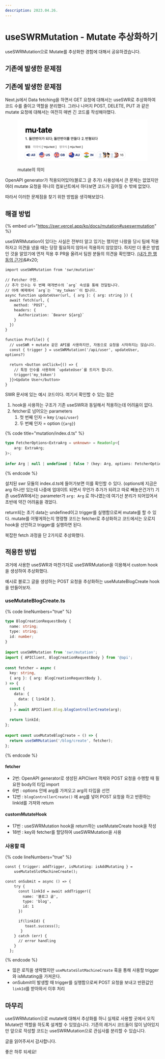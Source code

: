 ```yaml
---
description: 2023.04.26.
---
```


# useSWRMutation - Mutate 추상화하기

useSWRMutation으로 Mutate를 추상화한 경험에 대해서 공유하겠습니다.



## 기존에 발생한 문제점

## 기존에 발생한 문제점

Next.js에서 Data fetching을 하면서 GET 요청에 대해서는 useSWR로 추상화하여 코드 수를 줄이고 역할을 분리했다. 그러나 나머지 POST, DELETE, PUT 과 같은 mutate 요청에 대해서는 여전히 매번 긴 코드를 작성해야했다.

<figure><img src="../../../../.gitbook/assets/image (4).png" alt=""><figcaption><p>mutate의 의미</p></figcaption></figure>

OpenAPI generator가 적용되어있어(블로그 글 추가) 사용성에서 큰 문제는 없었지만 여러 mutate 요청을 하나의 컴포넌트에서 하다보면 코드가 길어질 수 밖에 없었다.

따라서 이러한 문제점을 찾기 위한 방법을 생각해보았다.



## 해결 방법

{% embed url="https://swr.vercel.app/ko/docs/mutation#useswrmutation" %}

useSWRMutation이 있다는 사실은 전부터 알고 있기는 했지만 나왔을 당시 팀에 적용하자고 의견을 냈을 때는 당장 필요하지 않아서 적용하지 않았었다. 하지만 더 좋은 방법인 것을 알았기에 먼저 적용 후 PR을 올려서 팀원 분들의 의견을 확인했다. [(내가 한 행동의 근거)](https://docs.essential-dev.blog/growthmoment/undefined/7-or-ep02#6.)&#x20;

```tsx
import useSWRMutation from 'swr/mutation'
 
// Fetcher 구현.
// 추가 인수는 두 번째 매개변수의 `arg` 속성을 통해 전달됩니다.
// 아래 예제에서 `arg`는 `'my_token'`이 됩니다.
async function updateUser(url, { arg }: { arg: string }) {
  await fetch(url, {
    method: 'POST',
    headers: {
      Authorization: `Bearer ${arg}`
    }
  })
}
 
function Profile() {
  // useSWR + mutate 같은 API를 사용하지만, 자동으로 요청을 시작하지는 않습니다.
  const { trigger } = useSWRMutation('/api/user', updateUser, options?)
 
  return <button onClick={() => {
    // 특정 인수를 사용하여 `updateUser`를 트리거 합니다.
    trigger('my_token')
  }}>Update User</button>
}
```

SWR 문서에 있는 예시 코드이다. 여기서 확인할 수 있는 점은

1. hook을 사용하는 구조가 기존 useSWR과 동일해서 적용하는데 어려움이 없다.
2. fetcher로 넘어오는 parameters
   1. 첫 번째 인자 = key (`/api/user`)
   2. 두 번째 인자 = option (`{arg}`)

{% code title="mutation/index.d.ts" %}
```typescript
type FetcherOptions<ExtraArg = unknown> = Readonly<{
    arg: ExtraArg;
}>;

infer Arg | null | undefined | false ? (key: Arg, options: FetcherOptions<ExtraArg>)
```
{% endcode %}

설치된 swr 모듈의 index.d.ts에 들어가보면 이를 확인할 수 있다. (options에 지금은 arg 하나만 있는데 나중에 업데이트 되면서 무언가 추가가 되려고 따로 빼놓은건가?) 기존 useSWR에서는 parameter가 `arg: Arg` 로 하나였는데 여기선 분리가 되어있어서 초반에 약간 어려움을 겪었다.



return되는 초기 data는 undefined이고 trigger를 실행함으로써 mutate를 할 수 있다. mutate를 어떻게하는지 명령형 코드는 fetcher로 추상화하고 코드에서는 오로지 hook을 선언하고 trigger를 실행하면 된다.

복잡한 fetch 과정을 단 2가지로 추상화했다.



## 적용한 방법

과거에 사용한 useSWR과 마찬가지로 useSWRMutation을 이용해서 custom hook을 생성하여 추상화했다.

예시로 블로그 글을 생성하는 POST 요청을 추상화하는 useMutateBlogCreate hook을 만들어보자.



### useMutateBlogCreate.ts

{% code lineNumbers="true" %}
```typescript
type BlogCreationRequestBody {
  name: string;
  type: string;
  id: number;
}  

import useSWRMutation from 'swr/mutation';
import { APIClient, BlogCreationRequestBody } from '@api';

const fetcher = async (
  key: string,
  { arg }: { arg: BlogCreationRequestBody },
) => {
  const {
    data: {
      data: { linkId },
    },
  } = await APIClient.Blog.blogControllerCreate(arg);

  return linkId;
};

export const useMutateBlogCreate = () => {
  return useSWRMutation('/blog/create', fetcher);
};

```
{% endcode %}

#### fetcher

* 2번: OpenAPI generator로 생성된 APIClient 객체와 POST 요청을 수행할 때 필요한 body의 타입 import
* 6번 : options 안에 arg를 가져오고 arg의 타입을 선언
* 12번 : `blogControllerCreate()` 에 arg를 넣어 POST 요청을 하고 반환하는 linkId를 가져와 return

#### customMutateHook

* 17번 : useSWRMutation hook을 return하는 useMutateCreate hook을 작성
* 18번 : key와 fetcher를 할당하여 useSWRMutation을 사용

### 사용할 때

{% code lineNumbers="true" %}
```tsx
const { trigger: addTrigger, isMutating: isAddMutating } =
    useMutateSlotMachineCreate();

const onSubmit = async () => {
    try {
      const linkId = await addTrigger({
        name: '블로그 글',
        type: 'blog',
        id: 1
      })
      
      if(linkId) {
         toast.success();
       }
    } catch (err) {
      // error handling
    }
  };
```
{% endcode %}

* 많은 로직을 생략했지만 `useMutateSlotMachineCreate` 훅을 통해 사용할 trigger와 isMutating을 가져온다.
* onSubmit이 발생할 때 trigger를 실행함으로써 POST 요청을 보내고 반환값인 `linkId`를 받아와서 이후 처리



## 마무리

useSWRMutation으로 mutate에 대해서 추상화를 하니 실제로 사용할 곳에서 오직 Mutate만 역할을 하도록 설계할 수 있었습니다. 기존의 레거시 코드들이 많이 남아있지만 앞으로 작성할 코드는 useSWRMutation으로 관심사를 분리할 수 있습니다.



글을 읽어주셔서 감사합니다.

좋은 하루 되세요!

##
